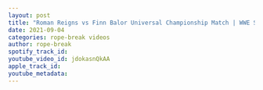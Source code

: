 ```yaml
---
layout: post
title: "Roman Reigns vs Finn Balor Universal Championship Match | WWE Smackdown Full Show Highlights"
date: 2021-09-04
categories: rope-break videos
author: rope-break
spotify_track_id: 
youtube_video_id: jdokasnQkAA
apple_track_id: 
youtube_metadata: 
---
```

